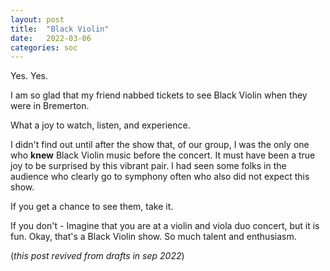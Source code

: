 ```yaml
---
layout: post
title:  "Black Violin"
date:   2022-03-06
categories: soc
---
```


Yes. Yes.

I am so glad that my friend nabbed tickets to see Black Violin when they were in Bremerton. 

What a joy to watch, listen, and experience.

I didn't find out until after the show that, of our group, I was the only one who **knew** Black Violin music before the concert. It must have been a true joy to be surprised by this vibrant pair. I had seen some folks in the audience who clearly go to symphony often who also did not expect this show. 

If you get a chance to see them, take it.

If you don't - 
Imagine that you are at a violin and viola duo concert, but it is fun. Okay, that's a Black Violin show. So much talent and enthusiasm. 

(*this post revived from drafts in sep 2022*)